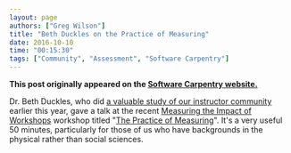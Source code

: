 ```yaml
---
layout: page
authors: ["Greg Wilson"]
title: "Beth Duckles on the Practice of Measuring"
date: 2016-10-10
time: "00:15:30"
tags: ["Community", "Assessment", "Software Carpentry"]
---
```


<p><b>This post originally appeared on the <a href="https://software-carpentry.org/">Software Carpentry website.</a></b></p>

Dr. Beth Duckles,
who did [a valuable study of our instructor community]({{site.url}}/blog/2016/01/instructor-survey.html)
earlier this year,
gave a talk at the recent [Measuring the Impact of Workshops](https://www.software.ac.uk/miw/) workshop
titled "[The Practice of Measuring](https://www.youtube.com/watch?v=2d6UjiN7JxU)".
It's a very useful 50 minutes,
particularly for those of us who have backgrounds in the physical rather than social sciences.
